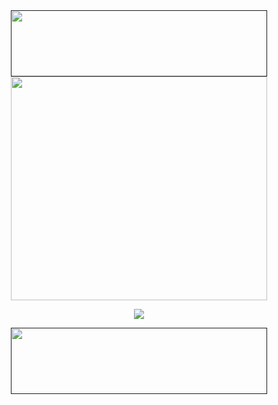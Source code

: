 <div id="header" align="center">
<a href=" ">
<img src="https://64.media.tumblr.com/878f6b13e8e2ec91f663e5fc2ffe4697/cc24da8b32b7590b-9e/s2048x3072/b93bc864120c64fc861b73e19e2141861973b1ec.pnj" width='410' height='106'>
</a>

<div id="header" align="center">
<a href="https://file.garden/Z3bN9S1OK095pmVR/%E3%80%90%E6%89%8B%E6%8F%8F%E3%81%8D%E7%AC%AC%E4%BA%94%E4%BA%BA%E6%A0%BC%E3%80%91%E5%A4%9C%E3%81%AE%E7%95%AA%E4%BA%BA%E3%81%A7MONSTER_meme%201080.mp4">
<img src="https://file.garden/Z3bN9S1OK095pmVR/Untitled25_20250404225356.png" width='410' height='358'>
</a>

<div id="header" align="center">

![](https://readme-typing-svg.demolab.com?font=Tangerine&size=25&letterSpacing=1px&pause=2000&color=dbe0e8&center=true&vCenter=true&random=true&width=435&height=32&lines=How+can+a+loving+god+cause+such+agony%3F)

<div id="header" align="center">
<a href=" ">
<img src="https://64.media.tumblr.com/2cdf7397b1aa58fbdff99c2f26c93afa/cc24da8b32b7590b-d1/s2048x3072/5928edfeac94bd1b6c8c7902ec43b7738b29833d.pnj" width='410' height='106'>
</a>
